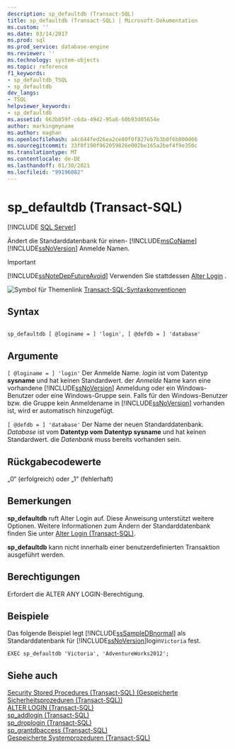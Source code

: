 ```yaml
---
description: sp_defaultdb (Transact-SQL)
title: sp_defaultdb (Transact-SQL) | Microsoft-Dokumentation
ms.custom: ''
ms.date: 03/14/2017
ms.prod: sql
ms.prod_service: database-engine
ms.reviewer: ''
ms.technology: system-objects
ms.topic: reference
f1_keywords:
- sp_defaultdb_TSQL
- sp_defaultdb
dev_langs:
- TSQL
helpviewer_keywords:
- sp_defaultdb
ms.assetid: 663b859f-c6da-4942-95a6-60b93d05654e
author: markingmyname
ms.author: maghan
ms.openlocfilehash: a4c644fed26ea2ce80f0f827eb7b3b0f6b000d66
ms.sourcegitcommit: 33f0f190f962059826e002be165a2bef4f9e350c
ms.translationtype: MT
ms.contentlocale: de-DE
ms.lasthandoff: 01/30/2021
ms.locfileid: "99196082"
---
```

# <a name="sp_defaultdb-transact-sql"></a>sp_defaultdb (Transact-SQL)
[!INCLUDE [SQL Server](../../includes/applies-to-version/sqlserver.md)]

  Ändert die Standarddatenbank für einen- [!INCLUDE[msCoName](../../includes/msconame-md.md)] [!INCLUDE[ssNoVersion](../../includes/ssnoversion-md.md)] Anmelde Namen.  
  
> [!IMPORTANT]  
>  [!INCLUDE[ssNoteDepFutureAvoid](../../includes/ssnotedepfutureavoid-md.md)] Verwenden Sie stattdessen [Alter Login](../../t-sql/statements/alter-login-transact-sql.md) .  
  
 ![Symbol für Themenlink](../../database-engine/configure-windows/media/topic-link.gif "Symbol für Themenlink") [Transact-SQL-Syntaxkonventionen](../../t-sql/language-elements/transact-sql-syntax-conventions-transact-sql.md)  
  
## <a name="syntax"></a>Syntax  
  
```  
  
sp_defaultdb [ @loginame = ] 'login', [ @defdb = ] 'database'   
```  
  
## <a name="arguments"></a>Argumente  
`[ @loginame = ] 'login'` Der Anmelde Name. *login* ist vom Datentyp **sysname** und hat keinen Standardwert. der *Anmelde* Name kann eine vorhandene [!INCLUDE[ssNoVersion](../../includes/ssnoversion-md.md)] Anmeldung oder ein Windows-Benutzer oder eine Windows-Gruppe sein. Falls für den Windows-Benutzer bzw. die Gruppe kein Anmeldename in [!INCLUDE[ssNoVersion](../../includes/ssnoversion-md.md)] vorhanden ist, wird er automatisch hinzugefügt.  
  
`[ @defdb = ] 'database'` Der Name der neuen Standarddatenbank. *Database* ist vom **Datentyp vom Datentyp sysname** und hat keinen Standardwert. die *Datenbank* muss bereits vorhanden sein.  
  
## <a name="return-code-values"></a>Rückgabecodewerte  
 „0“ (erfolgreich) oder „1“ (fehlerhaft)  
  
## <a name="remarks"></a>Bemerkungen  
 **sp_defaultdb** ruft Alter Login auf. Diese Anweisung unterstützt weitere Optionen. Weitere Informationen zum Ändern der Standarddatenbank finden Sie unter [Alter Login &#40;Transact-SQL&#41;](../../t-sql/statements/alter-login-transact-sql.md).  
  
 **sp_defaultdb** kann nicht innerhalb einer benutzerdefinierten Transaktion ausgeführt werden.  
  
## <a name="permissions"></a>Berechtigungen  
 Erfordert die ALTER ANY LOGIN-Berechtigung.  
  
## <a name="examples"></a>Beispiele  
 Das folgende Beispiel legt [!INCLUDE[ssSampleDBnormal](../../includes/sssampledbnormal-md.md)] als Standarddatenbank für [!INCLUDE[ssNoVersion](../../includes/ssnoversion-md.md)]login`Victoria` fest.  
  
```  
EXEC sp_defaultdb 'Victoria', 'AdventureWorks2012';  
```  
  
## <a name="see-also"></a>Siehe auch  
 [Security Stored Procedures &#40;Transact-SQL&#41; (Gespeicherte Sicherheitsprozeduren (Transact-SQL))](../../relational-databases/system-stored-procedures/security-stored-procedures-transact-sql.md)   
 [ALTER LOGIN &#40;Transact-SQL&#41;](../../t-sql/statements/alter-login-transact-sql.md)   
 [sp_addlogin &#40;Transact-SQL&#41;](../../relational-databases/system-stored-procedures/sp-addlogin-transact-sql.md)   
 [sp_droplogin &#40;Transact-SQL&#41;](../../relational-databases/system-stored-procedures/sp-droplogin-transact-sql.md)   
 [sp_grantdbaccess &#40;Transact-SQL&#41;](../../relational-databases/system-stored-procedures/sp-grantdbaccess-transact-sql.md)   
 [Gespeicherte Systemprozeduren &#40;Transact-SQL&#41;](../../relational-databases/system-stored-procedures/system-stored-procedures-transact-sql.md)  
  
  
